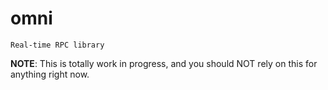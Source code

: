 # omni

`Real-time RPC library`

**NOTE**: This is totally work in progress, and you should NOT rely on this for anything right now.